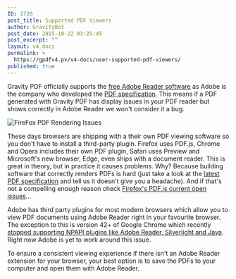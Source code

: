```yaml
---
ID: 1720
post_title: Supported PDF Viewers
author: GravityBot
post_date: 2015-10-22 03:25:45
post_excerpt: ""
layout: v4_docs
permalink: >
  https://gpdfv4.pv/v4-docs/user-supported-pdf-viewers/
published: true
---
```

Gravity PDF officially supports the [free Adobe Reader software](https://get.adobe.com/reader/) as Adobe is the company who developed the [PDF specification](http://www.adobe.com/devnet/pdf/pdf_reference.html). This means if a PDF generated with Gravity PDF has display issues in your PDF reader but shows correctly in Adobe Reader we won't consider it a bug. 

![FireFox PDF Rendering Issues](https://gpdfv4.pv/app/uploads/2015/10/Firefox-PDF-viewer-warning.png) 

These days browsers are shipping with a their own PDF viewing software so you don't have to install a third-party plugin. Firefox uses PDF.js, Chrome and Opera includes their own PDF plugin, Safari uses Preview and Microsoft's new browser, Edge, even ships with a document reader. This is great in theory, but in practice it causes problems. Why? Because building software that correctly renders PDFs is hard (just take a look at the [latest PDF specification](http://wwwimages.adobe.com/content/dam/Adobe/en/devnet/pdf/pdfs/adobe_supplement_iso32000.pdf) and tell us it doesn't give you a headache). And if that's not a compelling enough reason check [Firefox's PDF.js current open issues](https://github.com/mozilla/pdf.js/issues)... 

Adobe has third party plugins for most modern browsers which allow you to view PDF documents using Adobe Reader right in your favourite browser. The exception to this is version 42+ of Google Chrome which recently [stopped supporting NPAPI plugins like Adobe Reader, Silverlight and Java](https://support.google.com/chrome/answer/6213033?hl=en). Right now Adobe is yet to work around this issue. 

To ensure a consistent viewing experience if there isn't an Adobe Reader extension for your browser, your best option is to save the PDFs to your computer and open them with Adobe Reader.
